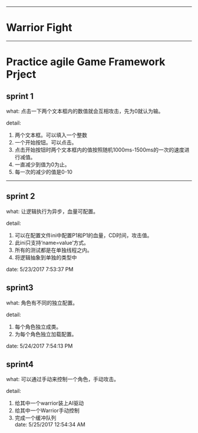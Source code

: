----------
# Warrior Fight #
----------

# Practice agile Game Framework Prject #  

## sprint 1  
what: 点击一下两个文本框内的数值就会互相攻击，先为0就认为输。

detail:
1. 两个文本框。可以填入一个整数  
2. 一个开始按钮。可以点击。  
3. 点击开始按钮时两个文本框内的值按照随机1000ms-1500ms的一次的速度进行减值。  
4. 一直减少到值为0为止。  
5. 每一次的减少的值是0-10  

----------
## sprint 2  
what: 让逻辑执行为异步，血量可配置。

detail:  
1. 可以在配置文件ini中配置P1和P1的血量，CD时间，攻击值。
2. 此ini只支持‘name=value’方式。  
3. 所有的测试都是在单独线程之内。  
4. 将逻辑抽象到单独的类型中  
  
date: 5/23/2017 7:53:37 PM 

## sprint3 ##
what: 角色有不同的独立配置。

detail:  
1. 每个角色独立成类。  
2. 为每个角色独立加载配置。

date: 5/24/2017 7:54:13 PM 

## sprint4 ##
what: 可以通过手动来控制一个角色，手动攻击。  

detail:  
1. 给其中一个warrior装上AI驱动  
2. 给其中一个Warrior手动控制  
3. 完成一个缓冲队列  
date: 5/25/2017 12:54:34 AM  

